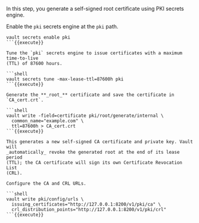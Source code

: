 In this step, you generate a self-signed root certificate using PKI secrets
engine.

Enable the `pki` secrets engine at the `pki` path.

```shell
vault secrets enable pki
```{{execute}}

Tune the `pki` secrets engine to issue certificates with a maximum time-to-live
(TTL) of 87600 hours.

```shell
vault secrets tune -max-lease-ttl=87600h pki
```{{execute}}

Generate the **_root_** certificate and save the certificate in `CA_cert.crt`.

```shell
vault write -field=certificate pki/root/generate/internal \
  common_name="example.com" \
  ttl=87600h > CA_cert.crt
```{{execute}}

This generates a new self-signed CA certificate and private key. Vault will
_automatically_ revoke the generated root at the end of its lease period
(TTL); the CA certificate will sign its own Certificate Revocation List
(CRL).

Configure the CA and CRL URLs.

```shell
vault write pki/config/urls \
  issuing_certificates="http://127.0.0.1:8200/v1/pki/ca" \
  crl_distribution_points="http://127.0.0.1:8200/v1/pki/crl"
```{{execute}}
